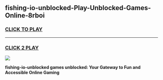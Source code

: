 
## fishing-io-unblocked-Play-Unblocked-Games-Online-8rboi
<h3>
<a href="https://premium76.site?title=fishing-io-unblocked&ref=25A">CLICK TO PLAY</a></h3>
<hr>

<h3>
<a href="https://premium76.site?title=fishing-io-unblocked&ref=25A">CLICK 2 PLAY</a>
  
</h3>

<a href="https://premium76.site?title=fishing-io-unblocked&ref=25A"><img src="https://clearcache.store/games.png"></a>


**fishing-io-unblocked games unblocked: Your Gateway to Fun and Accessible Online Gaming**
